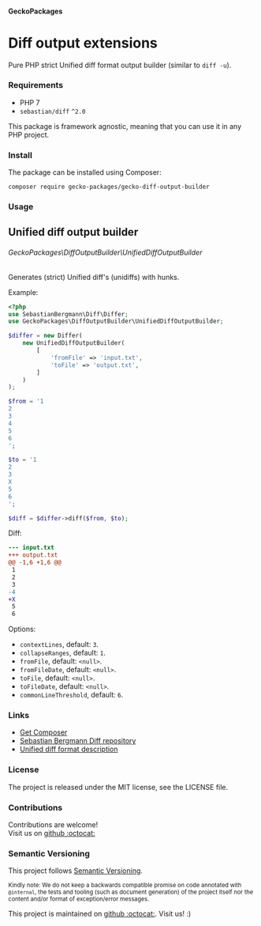 #### GeckoPackages

# Diff output extensions

Pure PHP strict Unified diff format output builder (similar to `diff -u`).

### Requirements

- PHP 7
- `sebastian/diff` `^2.0`

This package is framework agnostic, meaning that you can use it in any PHP project.

### Install


The package can be installed using Composer:

```
composer require gecko-packages/gecko-diff-output-builder
```

### Usage

## Unified diff output builder

###### GeckoPackages\DiffOutputBuilder\UnifiedDiffOutputBuilder

Generates (strict) Unified diff's (unidiffs) with hunks.

Example:
```php
<?php
use SebastianBergmann\Diff\Differ;
use GeckoPackages\DiffOutputBuilder\UnifiedDiffOutputBuilder;

$differ = new Differ(
    new UnifiedDiffOutputBuilder(
        [
            'fromFile' => 'input.txt',
            'toFile' => 'output.txt',
        ]
    )
);

$from = '1
2
3
4
5
6
';

$to = '1
2
3
X
5
6
';

$diff = $differ->diff($from, $to);

```

Diff:
```diff
--- input.txt
+++ output.txt
@@ -1,6 +1,6 @@
 1
 2
 3
-4
+X
 5
 6
```

Options:
- `contextLines`, default: `3`.
- `collapseRanges`, default: `1`.
- `fromFile`, default: `<null>`.
- `fromFileDate`, default: `<null>`.
- `toFile`, default: `<null>`.
- `toFileDate`, default: `<null>`.
- `commonLineThreshold`, default: `6`.


### Links

- [Get Composer](https://getcomposer.org/)
- [Sebastian Bergmann Diff repository](https://github.com/sebastianbergmann/diff)
- [Unified diff format description](https://www.gnu.org/software/diffutils/manual/html_node/Unified-Format.html)

### License

The project is released under the MIT license, see the LICENSE file.

### Contributions

Contributions are welcome!<br/>
Visit us on [github :octocat:](https://github.com/GeckoPackages/GeckoDiffOutputBuilder)

### Semantic Versioning

This project follows [Semantic Versioning](http://semver.org/).

<sub>Kindly note:
We do not keep a backwards compatible promise on code annotated with `@internal`, the tests and tooling (such as document generation) of the project itself
nor the content and/or format of exception/error messages.</sub>

This project is maintained on [github :octocat:](https://github.com/GeckoPackages/GeckoDiffOutputBuilder). Visit us! :)

